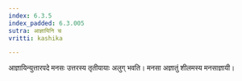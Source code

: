 ```yaml
---
index: 6.3.5
index_padded: 6.3.005
sutra: आज्ञायिनि च
vritti: kashika

---
```

आज्ञायिन्युत्तारपदे मनसः उत्तरस्य तृतीयायाः अलुग् भवति। मनसा अज्ञातुं शीलमस्य मनसाज्ञायी।